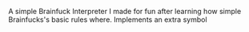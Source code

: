 A simple Brainfuck Interpreter I made for fun after learning how simple
Brainfucks's basic rules where. Implements an extra symbol 

